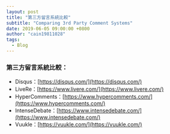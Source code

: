 ```yaml
---
layout: post
title: "第三方留言系統比較"
subtitle: "Comparing 3rd Party Comment Systems"
date: 2019-06-05 09:00:00 +0800
author: "cain19811028"
tags:
  - Blog
---
```

### 第三方留言系統比較：

 - Disqus：[https://disqus.com/](https://disqus.com/)
 - LiveRe：[https://www.livere.com/](https://www.livere.com/)
 - HyperComments：[https://www.hypercomments.com/](https://www.hypercomments.com/)
 - IntenseDebate：[https://www.intensedebate.com/](https://www.intensedebate.com/)
 - Vuukle：[https://vuukle.com/](https://vuukle.com/)
